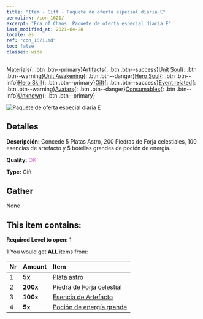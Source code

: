 ```yaml
---
title: "Item - Gift - Paquete de oferta especial diaria E"
permalink: /con_1621/
excerpt: "Era of Chaos  Paquete de oferta especial diaria E"
last_modified_at: 2021-04-28
locale: es
ref: "con_1621.md"
toc: false
classes: wide
---
```

 [Materials](/ItemsES/){: .btn .btn--primary}[Artifacts](/ItemsES/Artifacts/){: .btn .btn--success}[Unit Soul](/ItemsES/UnitSoul/){: .btn .btn--warning}[Unit Awakening](/ItemsES/UnitAwakening/){: .btn .btn--danger}[Hero Soul](/ItemsES/HeroSoul/){: .btn .btn--info}[Hero Skill](/ItemsES/HeroSkill/){: .btn .btn--primary}[Gift](/ItemsES/Gift/){: .btn .btn--success}[Event related](/ItemsES/Events/){: .btn .btn--warning}[Avatars](/ItemsES/Avatars/){: .btn .btn--danger}[Consumables](/ItemsES/Consumables/){: .btn .btn--info}[Unknown](/ItemsES/Unknown/){: .btn .btn--primary}

 ![Paquete de oferta especial diaria E](/images/t/i_907237.png)

## Detalles
 **Descripción:** Concede 5 Platas Astro, 200 Piedras de Forja celestiales, 100 esencias de artefacto y 5 botellas grandes de poción de energía.

 **Quality:** <span style="color: #DA70D6">OK</span>

 **Type:** Gift

## Gather

  None

## This item contains:

 **Required Level to open:** 1

 1 You would get **ALL** items  from:

  | Nr | Amount |     Item    |
  |:---|:-------|:------------|
  | 1 |  **5x** | [Plata astro](/ItemsES/con_969/) |  | 
  | 2 |  **200x** | [Piedra de Forja celestial](/ItemsES/art_188/) |  | 
  | 3 |  **100x** | [Esencia de Artefacto](/ItemsES/con_905/) |  | 
  | 4 |  **5x** | [Poción de energía grande](/ItemsES/con_706/) |  | 

